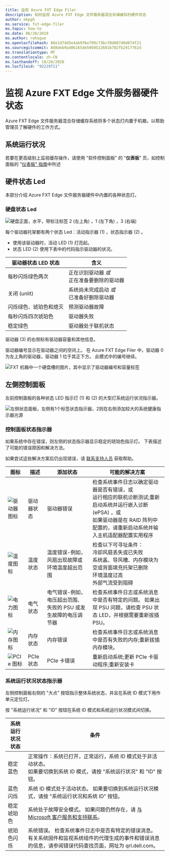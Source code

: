 ```yaml
---
title: 监视 Azure FXT Edge Filer
description: 如何监视 Azure FXT Edge 文件服务器混合存储缓存的硬件状态
author: ekpgh
ms.service: fxt-edge-filer
ms.topic: how-to
ms.date: 06/20/2019
ms.author: rohogue
ms.openlocfilehash: 86e1d74d5e4ab9f6e799c73bcf0d807d0d874f21
ms.sourcegitcommit: 8d8deb9a406165de5050522681b782fb2917762d
ms.translationtype: MT
ms.contentlocale: zh-CN
ms.lasthandoff: 10/20/2020
ms.locfileid: "92219711"
---
```

# <a name="monitor-azure-fxt-edge-filer-hardware-status"></a>监视 Azure FXT Edge 文件服务器硬件状态

Azure FXT Edge 文件服务器混合存储缓存系统将多个状态灯内置于机箱，以帮助管理员了解硬件的工作方式。

## <a name="system-health-status"></a>系统运行状况

若要在更高级别上监视缓存操作，请使用 "软件控制面板" 的 "**仪表板**" 页，如控制面板的 "[仪表板" 指南](https://azure.github.io/Avere/legacy/dashboard/4_7/html/ops_dashboard_index.html)中所述

## <a name="hardware-status-leds"></a>硬件状态 Led

本部分介绍 Azure FXT Edge 文件服务器硬件中内置的各种状态灯。

### <a name="hard-drive-status-leds"></a>硬盘状态 Led

![硬盘正面，水平，带标注标签 2 (左上角) ，1 (左下角) ，3 (右端) ](media/fxt-monitor/fxt-drive-callouts.png)

每个驱动器托架都有两个状态 Led：活动指示器 (1) ，状态指示器 (2) 。

* 使用该驱动器时，活动 LED (1) 灯亮起。
* 状态 LED (2) 使用下表中的代码指示驱动器的状况。

| 驱动器状态 LED 状态              | 含义  |
|-------------------------------------|----------------------------------------------------------|
| 每秒闪烁绿色两次      | 正在识别驱动器 *或* <br> 正在准备要删除的驱动器  |
| 关闭 (unlit)                          | 系统尚未完成启动 *或* <br>已准备好删除驱动器 |
| 闪烁绿色、琥珀色和熄灭       | 预测驱动器故障   |
| 每秒闪烁四次琥珀色 | 驱动器失败   |
| 稳定绿色                         | 驱动器处于联机状态 |

驱动器 (3) 的右侧标有驱动器容量和其他信息。

驱动器编号显示在驱动器之间的空间上。 在 Azure FXT Edge Filer 中，驱动器 0 为左上角的驱动器，驱动器 1 位于其正下方。 此模式中的编号继续。

![FXT 机箱中一个硬盘槽的图片，其中显示了驱动器编号和容量标签](media/fxt-drives-photo.png)

## <a name="left-control-panel"></a>左侧控制面板

左前控制面板的各种状态 LED 指示灯 (1) 和 (2) 的大型灯系统运行状况指示器。

![左侧状态面板，左侧有1个标签状态指示器，2则在右侧添加较大的系统健康指示器光源](media/fxt-monitor/fxt-control-panel-left.jpg)

### <a name="control-panel-status-indicators"></a>控制面板状态指示器

如果系统中存在错误，则左侧的状态指示器显示稳定的琥珀色指示灯。 下表描述了可能的错误原因和解决方法。

如果尝试这些解决方案后仍出现错误，请 [联系支持人员](fxt-support-ticket.md) 获取帮助。

| 图标 | 描述 | 添加状态 | 可能的解决方案 |
|----------------|---------------|--------------------|----------------------|
| ![驱动器图标](media/fxt-monitor/fxt-hd-icon.jpg) | 驱动器状态 | 驱动器错误 | 检查系统事件日志以确定驱动器是否有错误，或 <br>运行相应的联机诊断测试;重新启动系统并运行嵌入诊断 (ePSA) ，或 <br>如果驱动器是在 RAID 阵列中配置的，请重新启动系统并输入主机适配器配置实用程序 |
|![温度图标](media/fxt-monitor/fxt-temp-icon.jpg) | 温度状态 | 温度错误-例如，风扇出现故障或环境温度超出范围 | 检查以下可寻址条件： <br>冷却风扇丢失或已失败 <br>系统盖、导风槽、内存模块为空或背面填充托架已删除 <br>环境温度过高 <br>外部气流受到阻碍 |
|![电力图标](media/fxt-monitor/fxt-electric-icon.jpg) | 电气状态 | 电气错误-例如，电压超出范围、失败的 PSU 或发生故障的电压调节器 |  检查系统事件日志或系统消息中是否有特定的问题。 如果出现 PSU 问题，请检查 PSU 状态 LED，并根据需要重新拔插 PSU。 |
|![内存图标](media/fxt-monitor/fxt-memory-icon.jpg) | 内存状态 | 内存错误 | 检查系统事件日志或系统消息中是否有失败的内存;重新拔插内存模块。 |
|![PCIe 图标](media/fxt-monitor/fxt-pcie-icon.jpg) | PCIe 状态 | PCIe 卡错误 | 重新启动系统;更新 PCIe 卡驱动程序;重新安装卡 |

### <a name="system-health-status-indicator"></a>系统运行状况状态指示器

左侧控制面板右侧的 "大点" 按钮指示整体系统状态，并且在系统 ID 模式下用作单元定位灯。

按 "系统运行状况" 和 "ID" 按钮在系统 ID 模式和系统运行状况模式间切换。

|系统运行状况状态 | 条件 |
|-------------------------------------------|-----------------------------------------------|
| 稳定蓝色 | 正常操作：系统已打开，正常运行，系统 ID 模式处于非活动状态。 <br/>如果要切换到系统 ID 模式，请按 "系统运行状况" 和 "ID" 按钮。 |
| 蓝色闪烁 | 系统 ID 模式处于活动状态。 如果要切换到系统运行状况模式，请按 "系统运行状况和系统 ID" 按钮。 |
| 稳定琥珀色 | 系统处于故障安全模式。 如果问题仍然存在，请 [与 Microsoft 客户服务和支持联系](fxt-support-ticket.md)。 |
| 琥珀色闪烁 | 系统错误。 检查系统事件日志中是否有特定的错误消息。 有关系统固件和监视系统组件的代理生成的事件和错误消息的信息，请参阅错误代码查找页面，网址为 qrl.dell.com。 |
